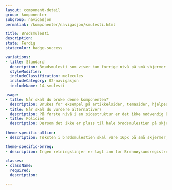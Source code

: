 ```yaml
---
layout: component-detail
group: komponenter
subgroup: navigasjon
permalink: /komponenter/navigasjon/smulesti.html

title: Brødsmulesti
description:
state: Ferdig
statecolor: badge-success

variations:
- title: Standard
  description: Brødsmulesti som viser kun forrige nivå på små skjermer.
  styleModifier:
  includeClassification: molecules
  includeCategory: 02-navigasjon
  includeName: 14-smulesti

usage:
- title: Når skal du bruke denne komponenten?
  description: Brukes for eksempel på artikkelsider, temasider, hjelpesider og skjemasider for å vise brukeren hvor siden bor. Brødsmulestien skal vises fra andre nivå og videre nedover i strukturen.
- title: Når skal du vurdere alternativer?
  description: På første nivå i en sidestruktur er det ikke nødvendig å vise brødsmulestien (f.eks på seksjonsforsider). Dersom det kun er et nivå av sider, er det ikke nødvendig med brødsmulesti. Dette gjelder for eksempel søkesider, profil og innboks.
- title: Policies
  description: Dersom det ikke er plass til hele brødsmulestien på skjermens bredde, vil siste nivå avsluttes med "...". På de minste skjermene vises kun forrige nivå i brødsmulestien med en tilbakepil for å indikere "Opp til forrige nivå".

theme-specific-altinn:
- description: Teksten i brødsmulestien skal være 16px på små skjermer, og 20px på store skjermer. Lenkene skal ha 2px border bottom (blå), og siden du står på skal være utgrået uten understrek.

theme-specific-brreg:
- description: Ingen retningslinjer er lagt inn for Brønnøysundregistrene enda.

classes:
- className:
  required:
  description:

---
```

